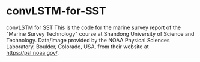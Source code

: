 # convLSTM-for-SST
convLSTM for SST
This is the code for the marine survey report of the "Marine Survey Technology" course at Shandong University of Science and Technology.
Data/image provided by the NOAA Physical Sciences Laboratory, Boulder, Colorado, USA, from their website at https://psl.noaa.gov/.
